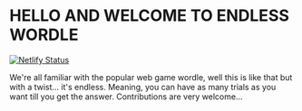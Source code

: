 # HELLO AND WELCOME TO ENDLESS WORDLE

[![Netlify Status](https://api.netlify.com/api/v1/badges/6b9c3206-dd5b-44f1-a750-db12a616c125/deploy-status)](https://app.netlify.com/sites/endless-wordle/deploys)

We're all familiar with the popular web game wordle, well this is like that but with a twist... it's endless. 
Meaning, you can have as many trials as you want till you get the answer. Contributions are very welcome... 